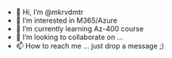 - 👋 Hi, I’m @mkrvdmtr
- 👀 I’m interested in M365/Azure
- 🌱 I’m currently learning Az-400 course
- 💞️ I’m looking to collaborate on ...
- 📫 How to reach me ... just drop a message ;)

<!---
mkrvdmtr/mkrvdmtr is a ✨ special ✨ repository because its `README.md` (this file) appears on your GitHub profile.
You can click the Preview link to take a look at your changes.
--->
